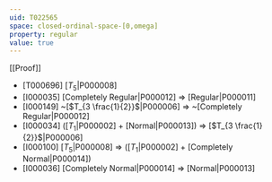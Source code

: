 ```yaml
---
uid: T022565
space: closed-ordinal-space-[0,omega]
property: regular
value: true
---
```

[[Proof]]

* [T000696] [$T_5$|P000008]
* [I000035] [Completely Regular|P000012] => [Regular|P000011]
* [I000149] ~[$T_{3 \frac{1}{2}}$|P000006] => ~[Completely Regular|P000012]
* [I000034] ([$T_1$|P000002] + [Normal|P000013]) => [$T_{3 \frac{1}{2}}$|P000006]
* [I000100] [$T_5$|P000008] => ([$T_1$|P000002] + [Completely Normal|P000014])
* [I000036] [Completely Normal|P000014] => [Normal|P000013]

